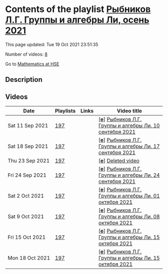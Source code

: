 # Contents of the playlist [Рыбников Л.Г. Группы и алгебры Ли, осень 2021](https://www.youtube.com/playlist?list=PLq3E5oubNNoBpruiCPDD03h8-AX2bc5JB)

This page updated: Tue 19 Oct 2021 23:51:35

Number of videos: [8](#videos)

Go to [Mathematics at HSE](../README.md)

## Description



## Videos

|Date|Playlists|Links|Video title|
|---|---|---|---|
| Sat&nbsp;11&nbsp;Sep&nbsp;2021 | [197](../playlists/197 "Рыбников Л.Г. Группы и алгебры Ли, осень 2021") |  | [[**e**](https://studio.youtube.com/video/t1HHKkbMjCc/edit "Edit")] [Рыбников Л.Г. Группы и алгебры Ли. 10 сентября 2021](https://www.youtube.com/watch?v=t1HHKkbMjCc&list=PLq3E5oubNNoBpruiCPDD03h8-AX2bc5JB) |
| Sat&nbsp;18&nbsp;Sep&nbsp;2021 | [197](../playlists/197 "Рыбников Л.Г. Группы и алгебры Ли, осень 2021") |  | [[**e**](https://studio.youtube.com/video/RbnewU4Mk0s/edit "Edit")] [Рыбников Л.Г. Группы и алгебры Ли. 17 сентября 2021](https://www.youtube.com/watch?v=RbnewU4Mk0s&list=PLq3E5oubNNoBpruiCPDD03h8-AX2bc5JB) |
| Thu&nbsp;23&nbsp;Sep&nbsp;2021 | [197](../playlists/197 "Рыбников Л.Г. Группы и алгебры Ли, осень 2021") |  | [[**e**](https://studio.youtube.com/video/DUoGUDLHgRI/edit "Edit")] [Deleted video](https://www.youtube.com/watch?v=DUoGUDLHgRI&list=PLq3E5oubNNoBpruiCPDD03h8-AX2bc5JB "This video is unavailable.") |
| Fri&nbsp;24&nbsp;Sep&nbsp;2021 | [197](../playlists/197 "Рыбников Л.Г. Группы и алгебры Ли, осень 2021") |  | [[**e**](https://studio.youtube.com/video/lyE62FBunME/edit "Edit")] [Рыбников Л.Г. Группы и алгебры Ли. 24 сентября 2021](https://www.youtube.com/watch?v=lyE62FBunME&list=PLq3E5oubNNoBpruiCPDD03h8-AX2bc5JB) |
| Sat&nbsp;2&nbsp;Oct&nbsp;2021 | [197](../playlists/197 "Рыбников Л.Г. Группы и алгебры Ли, осень 2021") |  | [[**e**](https://studio.youtube.com/video/ubRHniYTa9I/edit "Edit")] [Рыбников Л.Г. Группы и алгебры Ли. 01 октября 2021](https://www.youtube.com/watch?v=ubRHniYTa9I&list=PLq3E5oubNNoBpruiCPDD03h8-AX2bc5JB) |
| Sat&nbsp;9&nbsp;Oct&nbsp;2021 | [197](../playlists/197 "Рыбников Л.Г. Группы и алгебры Ли, осень 2021") |  | [[**e**](https://studio.youtube.com/video/EJogOrPykzg/edit "Edit")] [Рыбников Л.Г. Группы и алгебры Ли. 08 октября 2021](https://www.youtube.com/watch?v=EJogOrPykzg&list=PLq3E5oubNNoBpruiCPDD03h8-AX2bc5JB) |
| Fri&nbsp;15&nbsp;Oct&nbsp;2021 | [197](../playlists/197 "Рыбников Л.Г. Группы и алгебры Ли, осень 2021") |  | [[**e**](https://studio.youtube.com/video/-lPc6Nirl_U/edit "Edit")] [Рыбников Л.Г. Группы и алгебры Ли. 15 октября 2021](https://www.youtube.com/watch?v=-lPc6Nirl_U&list=PLq3E5oubNNoBpruiCPDD03h8-AX2bc5JB) |
| Mon&nbsp;18&nbsp;Oct&nbsp;2021 | [197](../playlists/197 "Рыбников Л.Г. Группы и алгебры Ли, осень 2021") |  | [[**e**](https://studio.youtube.com/video/ZcUrBy8qMUQ/edit "Edit")] [Рыбников Л.Г. Группы и алгебры Ли. 15 октября 2021](https://www.youtube.com/watch?v=ZcUrBy8qMUQ&list=PLq3E5oubNNoBpruiCPDD03h8-AX2bc5JB) |
